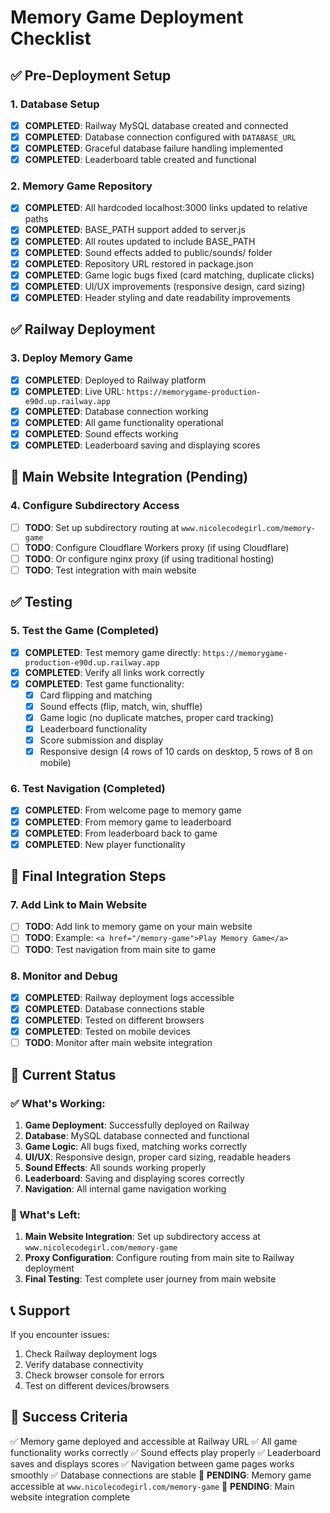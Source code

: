 # Memory Game Deployment Checklist

## ✅ Pre-Deployment Setup

### 1. Database Setup
- [x] **COMPLETED**: Railway MySQL database created and connected
- [x] **COMPLETED**: Database connection configured with `DATABASE_URL`
- [x] **COMPLETED**: Graceful database failure handling implemented
- [x] **COMPLETED**: Leaderboard table created and functional

### 2. Memory Game Repository
- [x] **COMPLETED**: All hardcoded localhost:3000 links updated to relative paths
- [x] **COMPLETED**: BASE_PATH support added to server.js
- [x] **COMPLETED**: All routes updated to include BASE_PATH
- [x] **COMPLETED**: Sound effects added to public/sounds/ folder
- [x] **COMPLETED**: Repository URL restored in package.json
- [x] **COMPLETED**: Game logic bugs fixed (card matching, duplicate clicks)
- [x] **COMPLETED**: UI/UX improvements (responsive design, card sizing)
- [x] **COMPLETED**: Header styling and date readability improvements

## ✅ Railway Deployment

### 3. Deploy Memory Game
- [x] **COMPLETED**: Deployed to Railway platform
- [x] **COMPLETED**: Live URL: `https://memorygame-production-e90d.up.railway.app`
- [x] **COMPLETED**: Database connection working
- [x] **COMPLETED**: All game functionality operational
- [x] **COMPLETED**: Sound effects working
- [x] **COMPLETED**: Leaderboard saving and displaying scores

## 🔄 Main Website Integration (Pending)

### 4. Configure Subdirectory Access
- [ ] **TODO**: Set up subdirectory routing at `www.nicolecodegirl.com/memory-game`
- [ ] **TODO**: Configure Cloudflare Workers proxy (if using Cloudflare)
- [ ] **TODO**: Or configure nginx proxy (if using traditional hosting)
- [ ] **TODO**: Test integration with main website

## ✅ Testing

### 5. Test the Game (Completed)
- [x] **COMPLETED**: Test memory game directly: `https://memorygame-production-e90d.up.railway.app`
- [x] **COMPLETED**: Verify all links work correctly
- [x] **COMPLETED**: Test game functionality:
  - [x] Card flipping and matching
  - [x] Sound effects (flip, match, win, shuffle)
  - [x] Game logic (no duplicate matches, proper card tracking)
  - [x] Leaderboard functionality
  - [x] Score submission and display
  - [x] Responsive design (4 rows of 10 cards on desktop, 5 rows of 8 on mobile)

### 6. Test Navigation (Completed)
- [x] **COMPLETED**: From welcome page to memory game
- [x] **COMPLETED**: From memory game to leaderboard
- [x] **COMPLETED**: From leaderboard back to game
- [x] **COMPLETED**: New player functionality

## 🔄 Final Integration Steps

### 7. Add Link to Main Website
- [ ] **TODO**: Add link to memory game on your main website
- [ ] **TODO**: Example: `<a href="/memory-game">Play Memory Game</a>`
- [ ] **TODO**: Test navigation from main site to game

### 8. Monitor and Debug
- [x] **COMPLETED**: Railway deployment logs accessible
- [x] **COMPLETED**: Database connections stable
- [x] **COMPLETED**: Tested on different browsers
- [x] **COMPLETED**: Tested on mobile devices
- [ ] **TODO**: Monitor after main website integration

## 🔧 Current Status

### ✅ What's Working:
1. **Game Deployment**: Successfully deployed on Railway
2. **Database**: MySQL database connected and functional
3. **Game Logic**: All bugs fixed, matching works correctly
4. **UI/UX**: Responsive design, proper card sizing, readable headers
5. **Sound Effects**: All sounds working properly
6. **Leaderboard**: Saving and displaying scores correctly
7. **Navigation**: All internal game navigation working

### 🔄 What's Left:
1. **Main Website Integration**: Set up subdirectory access at `www.nicolecodegirl.com/memory-game`
2. **Proxy Configuration**: Configure routing from main site to Railway deployment
3. **Final Testing**: Test complete user journey from main website

## 📞 Support

If you encounter issues:
1. Check Railway deployment logs
2. Verify database connectivity
3. Check browser console for errors
4. Test on different devices/browsers

## 🎯 Success Criteria

✅ Memory game deployed and accessible at Railway URL
✅ All game functionality works correctly
✅ Sound effects play properly
✅ Leaderboard saves and displays scores
✅ Navigation between game pages works smoothly
✅ Database connections are stable
🔄 **PENDING**: Memory game accessible at `www.nicolecodegirl.com/memory-game`
🔄 **PENDING**: Main website integration complete 